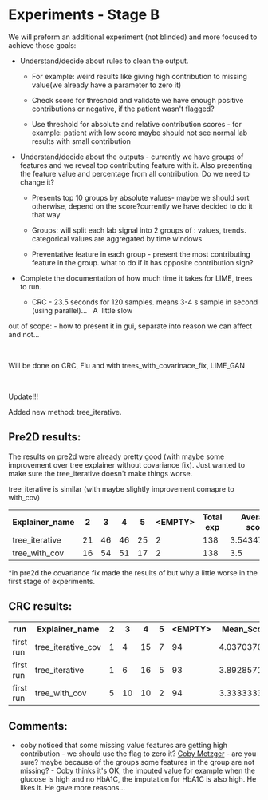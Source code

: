 # Experiments - Stage B

We will preform an additional experiment (not blinded) and more focused to achieve those goals:

- Understand/decide about rules to clean the output.

  - For example: weird results like giving high contribution to missing value(we already have a parameter to zero it)

  - Check score for threshold and validate we have enough positive contributions or negative, if the patient wasn't flagged?

  - Use threshold for absolute and relative contribution scores - for example: patient with low score maybe should not see normal lab results with small contribution

- Understand/decide about the outputs - currently we have groups of features and we reveal top contributing feature with it. Also presenting the feature value and percentage from all contribution. Do we need to change it?

  - Presents top 10 groups by absolute values- maybe we should sort otherwise, depend on the score?currently we have decided to do it that way

  - Groups: will split each lab signal into 2 groups of : values, trends. categorical values are aggregated by time windows

  - Preventative feature in each group - present the most contributing feature in the group. what to do if it has opposite contribution sign?

- Complete the documentation of how much time it takes for LIME, trees to run.

  - CRC - 23.5 seconds for 120 samples. means 3-4 s sample in second (using parallel)...   A  little slow

out of scope: - how to present it in gui, separate into reason we can affect and not...

 

Will be done on CRC, Flu and with trees_with_covarinace_fix, LIME_GAN

 

Update!!!

Added new method: tree_iterative.

## Pre2D results:

The results on pre2d were already pretty good (with maybe some improvement over tree explainer without covariance fix). Just wanted to make sure the tree_iterative doesn't make things worse.

tree_iterative is similar (with maybe slightly improvement comapre to with_cov)

<table><tbody>

<tr>

<th>Explainer_name</th>

<th>2</th>

<th>3</th>

<th>4</th>

<th>5</th>

<th>&lt;EMPTY&gt;</th>

<th>Total exp</th>

<th>Average score</th>

<th>Average L^0.5</th>

</tr>

<tr>

<td>tree_iterative</td>

<td>21</td>

<td>46</td>

<td>46</td>

<td>25</td>

<td>2</td>

<td>138</td>

<td>3.543478261</td>

<td>1.864308126</td>

</tr>

<tr>

<td>tree_with_cov</td>

<td>16</td>

<td>54</td>

<td>51</td>

<td>17</td>

<td>2</td>

<td>138</td>

<td>3.5</td>

<td>1.856313886</td>

</tr>

</tbody></table>

*in pre2d the covariance fix made the results of but why a little worse in the first stage of experiments. 

## CRC results:

<table><tbody>

<tr>

<th>run</th>

<th>Explainer_name</th>

<th>2</th>

<th>3</th>

<th>4</th>

<th>5</th>

<th>&lt;EMPTY&gt;</th>

<th>Mean_Score</th>

<th>Mean_Score_0.5</th>

</tr>

<tr>

<td>first run</td>

<td>tree_iterative_cov</td>

<td>1</td>

<td>4</td>

<td>15</td>

<td>7</td>

<td>94</td>

<td>4.037037037</td>

<td>1.999810838</td>

</tr>

<tr>

<td>first run</td>

<td>tree_iterative</td>

<td>1</td>

<td>6</td>

<td>16</td>

<td>5</td>

<td>93</td>

<td>3.892857143</td>

<td>1.963816368</td>

</tr>

<tr>

<td>first run</td>

<td>tree_with_cov</td>

<td>5</td>

<td>10</td>

<td>10</td>

<td>2</td>

<td>94</td>

<td>3.333333333</td>

<td>1.809767105</td>

</tr>

</tbody></table>

## Comments:

- coby noticed that some missing value features are getting high contribution - we should use the flag to zero it? [Coby Metzger](http://confluence:8090/display/~coby-internal) - are you sure? maybe because of the groups some features in the group are not missing? - Coby thinks it's OK, the imputed value for example when the glucose is high and no HbA1C, the imputation for HbA1C is also high. He likes it. He gave more reasons...

